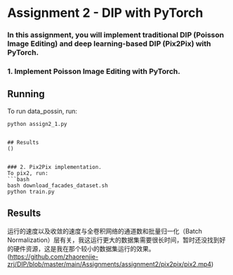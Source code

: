 # Assignment 2 - DIP with PyTorch

### In this assignment, you will implement traditional DIP (Poisson Image Editing) and deep learning-based DIP (Pix2Pix) with PyTorch.

### 1. Implement Poisson Image Editing with PyTorch.

## Running

To run data_possin, run:

```basic
python assign2_1.py
```
```

## Results
()


### 2. Pix2Pix implementation.
To pix2, run:
```bash
bash download_facades_dataset.sh
python train.py
```
## Results
运行的速度以及收敛的速度与全卷积网络的通道数和批量归一化（Batch Normalization）层有关，我这运行更大的数据集需要很长时间，暂时还没找到好的硬件资源，这是我在那个较小的数据集运行的效果。
(https://github.com/zhaorenjie-zrj/DIP/blob/master/main/Assignments/assignment2/pix2pix/pix2.mp4)
